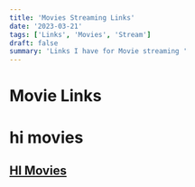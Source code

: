 ```yaml
---
title: 'Movies Streaming Links'
date: '2023-03-21'
tags: ['Links', 'Movies', 'Stream']
draft: false
summary: 'Links I have for Movie streaming '
---
```


# Movie Links 

# hi movies 
## [HI Movies](https://www5.himovies.to/)




